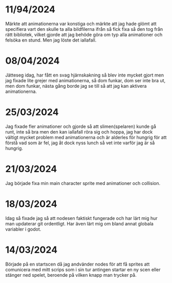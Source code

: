 # 11/94/2024
Märkte att animationerna var konstiga och märkte att jag hade glömt att specifiera vart den skulle ta alla bildfilerna ifrån så fick fixa så den tog från rätt bibliotek, vilket gjorde att jag behöde göra om typ alla animationer och felsöka en stund. Men jag löste det iallafall.

# 08/04/2024
Jätteseg idag, har fått en svag hjärnskakning så blev inte mycket gjort men jag fixade lite grejer med animationerna, så dom funkar, dom ser inte bra ut, men dom funkar, nästa gång borde jag se till så att jag kan aktivera animationerna.

# 25/03/2024
Jag fixade fler animationer och gjorde så att slimen(spelaren) kunde gå runt, inte så bra men den kan iallafall röra sig och hoppa, jag har dock vältigt mycket problem med animationerna och är alderles för hungrig för att förstå vad som är fel, jag åt dock nyss lunch så vet inte varför jag är så hungrig.

# 21/03/2024
Jag började fixa min main character sprite med animationer och collision.

# 18/03/2024
Idag så fixade jag så att nodesen faktiskt fungerade och har lärt mig hur man updaterar git ordentligt. Har även lärt mig om bland annat globala variabler i godot. 

# 14/03/2024
Började på en startscen då jag andvänder nodes för att få sprites att comunicera med mitt scrips som i sin tur antingen startar en ny scen eller stänger ned spelet, beroende på vilken knapp man trycker på.




